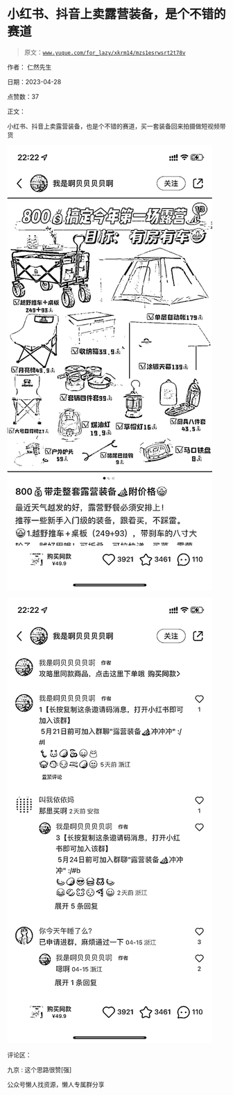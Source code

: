 # 小红书、抖音上卖露营装备，是个不错的赛道

> 原文：[`www.yuque.com/for_lazy/xkrm14/mzs1esrwsrt2t78v`](https://www.yuque.com/for_lazy/xkrm14/mzs1esrwsrt2t78v)

作者： 仁然先生

日期：2023-04-28

点赞数：37

正文：

小红书、抖音上卖露营装备，也是个不错的赛道，买一套装备回来拍摄做短视频带货

![](img/f7065ab146ca03a4d5e83f9090d25d1c.png)  

![](img/3367c3a8ccedb08329319e57c81369f9.png)  

评论区：

九京 : 这个思路很赞[强]

公众号懒人找资源，懒人专属群分享

